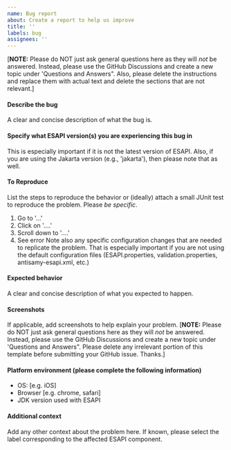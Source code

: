 ```yaml
---
name: Bug report
about: Create a report to help us improve
title: ''
labels: bug
assignees: ''
---
```


[**NOTE:** Please do NOT just ask general questions here as they will _not_ be answered. Instead, please use the GitHub Discussions and create a new topic under 'Questions and Answers". Also, please delete the instructions and replace them with actual text and delete the sections that are not relevant.]

#### Describe the bug
A clear and concise description of what the bug is.

#### Specify what ESAPI version(s) you are experiencing this bug in
This is especially important if it is not the latest version of ESAPI. Also, if you are using the Jakarta version (e.g., '<classifier>jakarta</classier>'), then please note that as well.

#### To Reproduce
List the steps to reproduce the behavior or (ideally) attach a small JUnit test to reproduce the problem. Please _be specific_.
1. Go to '...'
2. Click on '....'
3. Scroll down to '....'
4. See error
Note also any specific configuration changes that are needed to replicate the problem. That is especially important if you are not using the default configuration files (ESAPI.properties, validation.properties, antisamy-esapi.xml, etc.)

#### Expected behavior
A clear and concise description of what you expected to happen.

#### Screenshots
If applicable, add screenshots to help explain your problem.
[**NOTE:** Please do NOT just ask general questions here as they will _not_ be answered. Instead, please use the GitHub Discussions and create a new topic under 'Questions and Answers".
Please delete any irrelevant portion of this template before submitting your GitHub issue. Thanks.]

#### Platform environment (please complete the following information)
 - OS: [e.g. iOS]
 - Browser [e.g. chrome, safari]
 - JDK version used with ESAPI

#### Additional context
Add any other context about the problem here.
If known, please select the label corresponding to the affected ESAPI component.
